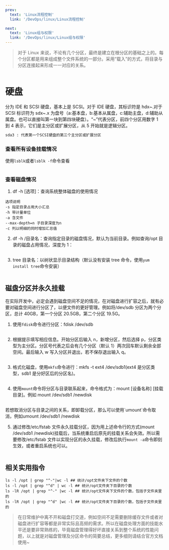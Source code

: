 ```yaml
---
prev:
  text: 'Linux流程控制'
  link: '/DevOps/linux/Linux流程控制'

next:
  text: 'Linux组与权限'
  link: '/DevOps/linux/Linux组与权限'
---
```


> 对于 Linux 来说，不论有几个分区，最终是建立在根分区的基础之上的。每个分区都是用来组成整个文件系统的一部分。采用“载入”的方式，将目录与分区连接起来形成一一对应的关系。

<p align="center">
<img src="https://pic.imgdb.cn/item/6628757a0ea9cb140353b2f7.png" alt="">
</p>

# 硬盘

分为 IDE 和 SCSI 硬盘，基本上是 SCSI。对于 IDE 硬盘，其标识符是 hdx~.对于 SCSI 标识符为 sdx~.x 为盘号（a:基本盘，b:基本从属盘，c:辅助主盘，d:辅助从属盘。也可以直接叫第一块到第四块硬盘）。“~”代表分区，前四个分区用数字 1 到 4 表示，它们是主分区或扩展分区，从 5 开始就是逻辑分区。

```bash
sda3 : 代表第一个SCSI硬盘的第三个主分区或扩展分区
```

### 查看所有设备挂载情况

使用`lsblk`或者`lsblk -f`命令查看

<p align="center">
<img src="https://pic.imgdb.cn/item/662876620ea9cb1403571a08.png" alt="">
</p>

### 查看磁盘情况

1. df -h [选项]：查询系统整体磁盘的使用情况

```text
选项说明
-s 指定目录占用大小汇总
-h 带计量单位
-a 含文件
--max-depth=n 子目录深度为n
-c 列以明细的同时增加汇总值
```

2. df -h /目录名：查询指定目录的磁盘情况，默认为当前目录。例如查询/opt 目录的磁盘占用情况，深度为 1：
<p align="center">
<img src="https://pic.imgdb.cn/item/662876ef0ea9cb140357e61f.png" alt="">
</p>

3. tree 目录名：以树状显示目录结构（默认没有安装 tree 命令，使用`yum install tree`命令安装）
<p align="center">
<img src="https://pic.imgdb.cn/item/662877480ea9cb1403586f8e.png" alt="">
</p>

## 磁盘分区并永久挂载

在实际开发中，必定会遇到磁盘空间不足的情况，在对磁盘进行扩容之后，就有必要对磁盘空间进行分区了，以便文件的更好管理。例如将/dev/sdb 分区为两个分区，总计 40GB，第一个分区 20.5GB，第二个分区 19.5G。

1. 使用`fdisk`命令进行分区：fdisk /dev/sdb
<p align="center">
<img src="https://pic.imgdb.cn/item/662878600ea9cb14035a30c7.png" alt="">
</p>

2. 根据提示填写相应信息。开始分区后输入 n，新增分区，然后选择 p，分区类型为主分区。分区号代表之后会有几个分区（默认 1）两次回车默认剩余全部空间。最后输入 w 写入分区并退出，若不保存退出输入 q。
<p align="center">
<img src="https://pic.imgdb.cn/item/662878a20ea9cb14035aa71a.png" alt="">
</p>

3. 格式化磁盘，使用`mkfs`命令进行：mkfs -t ext4 /dev/sdb1(ext4 是分区类型，sdb1 是分好区后的分区名)。
<p align="center">
<img src="https://pic.imgdb.cn/item/66287a580ea9cb14035d47c4.png" alt="">
</p>

4. 使用`mount`命令将分区与目录联系起来，命令格式为：mount [设备名称] [挂载目录]。例如 mount /dev/sdb1 /newdisk
<p align="center">
<img src="https://pic.imgdb.cn/item/66287b330ea9cb14035e9050.png" alt="">
</p>
若想取消分区与目录之间的关系，即卸载分区，那么可以使用`umount`命令取消，例如umount /dev/sdb1 /newdisk

5. 通过修改/etc/fstab 文件永久挂载分区，因为用上述命令行的方式(mount /dev/sdb1 /newdisk)挂载后，当系统重启后原先的挂载关系会失效。所以需要修改/etc/fstab 文件以实现分区的永久挂载，修改后执行`mount -a`命令即刻生效，或者重启系统也可以。
<p align="center">
<img src="https://pic.imgdb.cn/item/66287e750ea9cb14036341b5.png" alt="">
</p>

## 相关实用指令

```shell
ls -l /opt | grep "^-"|wc -l ## 统计/opt文件夹下文件的个数
ls -l /opt | grep "^d" | wc -l ## 统计/opt文件夹下目录的个数
ls -lR /opt | grep "^-" |wc -l ## 统计/opt文件夹下文件的个数，包括子文件夹里的
ls -lR /opt | grep "^d" |wc -l ## 统计/opt文件夹下目录的个数，包括子文件夹里的
```

> 在日常维护中离不开和磁盘打交道，例如空间不足需要删除缓存文件或者对磁盘进行扩容等都是非常实际且高频的需求。所以在磁盘处理方面的技能水平还是要非常熟练的，毕竟磁盘管理得好坏直接关系到整个系统的性能问题，以上就是对磁盘管理及分区命令的简要总结，更多细则请结合官方文档使用~

